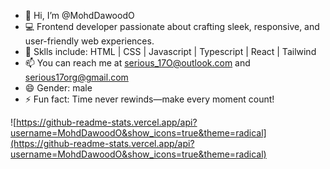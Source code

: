 - 👋 Hi, I’m @MohdDawoodO
- 💻 Frontend developer passionate about crafting sleek, responsive, and user-friendly web experiences.
- 💪 Sklls include: HTML | CSS | Javascript | Typescript | React | Tailwind
- 📫 You can reach me at serious_17O@outlook.com and serious17org@gmail.com
- 😄 Gender: male
- ⚡ Fun fact: Time never rewinds—make every moment count!


![https://github-readme-stats.vercel.app/api?username=MohdDawoodO&show_icons=true&theme=radical](https://github-readme-stats.vercel.app/api?username=MohdDawoodO&show_icons=true&theme=radical)


<!---
MohdDawoodO/MohdDawoodO is a ✨ special ✨ repository because its `README.md` (this file) appears on your GitHub profile.
You can click the Preview link to take a look at your changes.
--->
